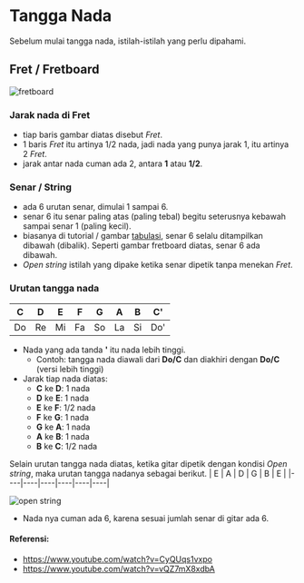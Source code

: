 # Tangga Nada

Sebelum mulai tangga nada, istilah-istilah yang perlu dipahami.

## Fret / Fretboard
![fretboard](https://www.shutterstock.com/image-vector/guitar-fretboard-260nw-609291428.jpg)

### Jarak nada di Fret
- tiap baris gambar diatas disebut _Fret_.
- 1 baris _Fret_ itu artinya 1/2 nada, jadi nada yang punya jarak 1, itu artinya 2 _Fret_.
- jarak antar nada cuman ada 2, antara **1** atau **1/2**.

### Senar / String
- ada 6 urutan senar, dimulai 1 sampai 6.
- senar 6 itu senar paling atas (paling tebal) begitu seterusnya kebawah sampai senar 1 (paling kecil).
- biasanya di tutorial / gambar [tabulasi](https://www.youtube.com/watch?v=pQC3JsbgaTw), senar 6 selalu ditampilkan dibawah (dibalik). Seperti gambar fretboard diatas, senar 6 ada dibawah.
- _Open string_ istilah yang dipake ketika senar dipetik tanpa menekan _Fret_.

### Urutan tangga nada
| C  | D  | E  | F  | G  | A  | B  |  C' |
|----|----|----|----|----|----|----| ----|
| Do | Re | Mi | Fa | So | La | Si | Do' |

- Nada yang ada tanda **'** itu nada lebih tinggi.
  - Contoh: tangga nada diawali dari **Do/C** dan diakhiri dengan **Do/C** (versi lebih tinggi)
- Jarak tiap nada diatas:
  - **C** ke **D**: 1 nada
  - **D** ke **E**: 1 nada
  - **E** ke **F**: 1/2 nada 
  - **F** ke **G**: 1 nada 
  - **G** ke **A**: 1 nada 
  - **A** ke **B**: 1 nada 
  - **B** ke **C**: 1/2 nada

Selain urutan tangga nada diatas, ketika gitar dipetik dengan kondisi _Open string_, maka urutan tangga nadanya sebagai berikut.
| E  | A  | D  | G  | B  | E  |
|----|----|----|----|----|----|

![open string](https://jtgt-static.b-cdn.net/images/modules/PMT1/MT-107a.png)

- Nada nya cuman ada 6, karena sesuai jumlah senar di gitar ada 6.

#### Referensi:
- https://www.youtube.com/watch?v=CyQUqs1vxpo
- https://www.youtube.com/watch?v=vQZ7mX8xdbA
